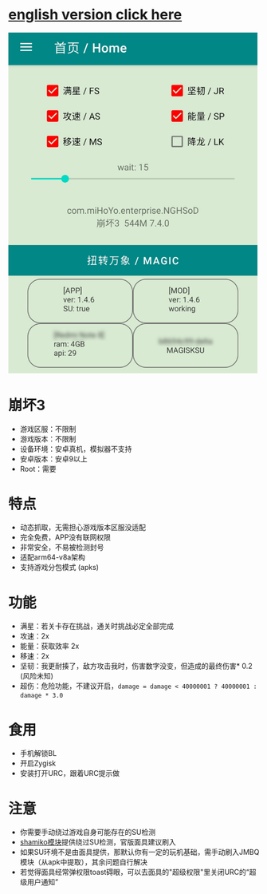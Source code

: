 # [english version click here](README_en.md)  
  
<img src="img/1.png" width="500px">


# 崩坏3
* 游戏区服：不限制
* 游戏版本：不限制
* 设备环境：安卓真机，模拟器不支持
* 安卓版本：安卓9以上
* Root：需要

# 特点
* 动态抓取，无需担心游戏版本区服没适配
* 完全免费，APP没有联网权限
* 非常安全，不易被检测封号
* 适配arm64-v8a架构
* 支持游戏分包模式 (apks)

# 功能
* 满星：若关卡存在挑战，通关时挑战必定全部完成
* 攻速：2x
* 能量：获取效率 2x
* 移速：2x
* 坚韧：我更耐揍了，敌方攻击我时，伤害数字没变，但造成的最终伤害* 0.2  (风险未知)
* 超伤：危险功能，不建议开启，`damage = damage < 40000001 ? 40000001 : damage * 3.0`

# 食用
* 手机解锁BL
* 开启Zygisk
* 安装打开URC，跟着URC提示做


# 注意
* 你需要手动绕过游戏自身可能存在的SU检测
* [shamiko模块](https://github.com/LSPosed/LSPosed.github.io/releases)提供绕过SU检测，官版面具建议刷入
* 如果SU环境不是由面具提供，那默认你有一定的玩机基础，需手动刷入JMBQ模块（从apk中提取），其余问题自行解决
* 若觉得面具经常弹权限toast碍眼，可以去面具的"超级权限"里关闭URC的“超级用户通知”

